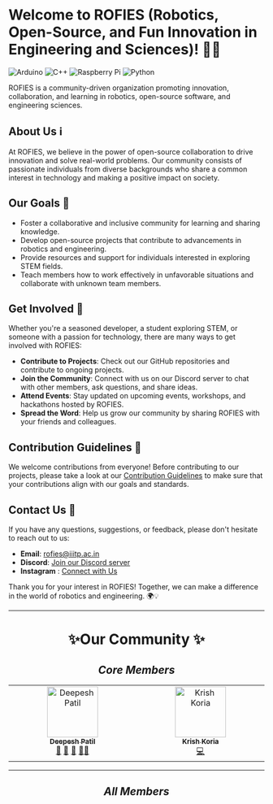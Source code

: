 # Welcome to ROFIES (Robotics, Open-Source, and Fun Innovation in Engineering and Sciences)! 🤖✨

![Arduino](https://img.shields.io/badge/-Arduino-00979D?style=for-the-badge&logo=Arduino&logoColor=white)
![C++](https://img.shields.io/badge/c++-%2300599C.svg?style=for-the-badge&logo=c%2B%2B&logoColor=white)
![Raspberry Pi](https://img.shields.io/badge/-RaspberryPi-C51A4A?style=for-the-badge&logo=Raspberry-Pi)
![Python](https://img.shields.io/badge/python-3670A0?style=for-the-badge&logo=python&logoColor=ffdd54)

ROFIES is a community-driven organization promoting innovation, collaboration, and learning in robotics, open-source software, and engineering sciences.

## About Us ℹ️

At ROFIES, we believe in the power of open-source collaboration to drive innovation and solve real-world problems. Our community consists of passionate individuals from diverse backgrounds who share a common interest in technology and making a positive impact on society.

## Our Goals 🎯

- Foster a collaborative and inclusive community for learning and sharing knowledge.
- Develop open-source projects that contribute to advancements in robotics and engineering.
- Provide resources and support for individuals interested in exploring STEM fields.
- Teach members how to work effectively in unfavorable situations and collaborate with unknown team members.

## Get Involved 🚀

Whether you're a seasoned developer, a student exploring STEM, or someone with a passion for technology, there are many ways to get involved with ROFIES:

- **Contribute to Projects**: Check out our GitHub repositories and contribute to ongoing projects.
- **Join the Community**: Connect with us on our Discord server to chat with other members, ask questions, and share ideas.
- **Attend Events**: Stay updated on upcoming events, workshops, and hackathons hosted by ROFIES.
- **Spread the Word**: Help us grow our community by sharing ROFIES with your friends and colleagues.

## Contribution Guidelines 🤝

We welcome contributions from everyone! Before contributing to our projects, please take a look at our [Contribution Guidelines](CONTRIBUTING.md) to make sure that your contributions align with our goals and standards.

## Contact Us 📧

If you have any questions, suggestions, or feedback, please don't hesitate to reach out to us:

- **Email**: [rofies@iiitp.ac.in](mailto:rofies@iiitp.ac.in)
- **Discord**: [Join our Discord server](https://discord.com/invite/qyKa8FP37c)
- **Instagram** : [Connect with Us](https://www.instagram.com/rofies_iiitp)

Thank you for your interest in ROFIES! Together, we can make a difference in the world of robotics and engineering. 🌍💡

---

# **<center>✨Our Community ✨</center>**

## *<center>Core Members</center>*

<!-- ALL-CONTRIBUTORS-LIST:START - Do not remove or modify this section -->
<!-- prettier-ignore-start -->
<!-- markdownlint-disable -->
<table>
  <tbody>
    <tr>
      <td align="center" valign="top" width="14.28%"><a href="https://github.com/deepesh611"><img src="https://avatars.githubusercontent.com/u/123585104?v=4?s=100" width="100px;" alt="Deepesh Patil"/><br /><sub><b>Deepesh Patil</b></sub></a><br /><a href="https://github.com/ROFIES-IIITP/.github/commits?author=deepesh611" title="Documentation">📖</a> <a href="#projectManagement-deepesh611" title="Project Management">📆</a> <a href="https://github.com/ROFIES-IIITP/.github/pulls?q=is%3Apr+reviewed-by%3Adeepesh611" title="Reviewed Pull Requests">👀</a> <a href="#mentoring-deepesh611" title="Mentoring">🧑‍🏫</a></td>
      <td align="center" valign="top" width="14.28%"><a href="https://my-super-awesome-portfolio.vercel.app/"><img src="https://avatars.githubusercontent.com/u/123854877?v=4?s=100" width="100px;" alt="Krish Koria"/><br /><sub><b>Krish Koria</b></sub></a><br /><a href="https://github.com/ROFIES-IIITP/.github/commits?author=KrishKoria" title="Code">💻</a></td>
    </tr>
  </tbody>
</table>

<!-- markdownlint-restore -->
<!-- prettier-ignore-end -->

<!-- ALL-CONTRIBUTORS-LIST:END -->

---

## *<center>All Members</center>*

<!-- MEMBERS-START -->
<center>
<div>
</div>
</center>
<!-- MEMBERS-END -->
